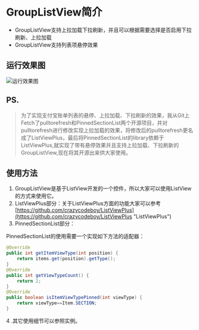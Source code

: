 # GroupListView简介 #
- GroupListView支持上拉加载下拉刷新，并且可以根据需要选择是否启用下拉刷新、上拉加载
- GroupListView支持列表项悬停效果    
 
## 运行效果图 ##
![运行效果图](https://github.com/crazycodeboy/GroupListView/blob/dev/raw/%E8%BF%90%E8%A1%8C%E6%95%88%E6%9E%9C%E5%9B%BE.gif?raw=true)


## PS. ##

>为了实现支付宝账单列表的悬停、上拉加载、下拉刷新的效果，我从Git上Fetch了pulltorefresh和PinnedSectionList两个开源项目，并对pulltorefresh进行修改实现上拉加载的效果，将修改后的pulltorefresh更名成了ListViewPlus，最后将PinnedSectionList的library依赖于ListViewPlus,就实现了带有悬停效果并且支持上拉加载、下拉刷新的GroupListView,现在将其开源出来供大家使用。

## 使用方法 ##
1.  GroupListView是基于ListView开发的一个控件，所以大家可以使用ListView的方式来使用它。
2.  ListViewPlus部分：关于ListViewPlus方面的功能大家可以参考[https://github.com/crazycodeboy/ListViewPlus](https://github.com/crazycodeboy/ListViewPlus "ListViewPlus")
3.  PinnedSectionList部分：

 PinnedSectionList的使用需要一个实现如下方法的适配器：

```java
@Override
public int getItemViewType(int position) {
	return items.get(position).getType();
}
@Override
public int getViewTypeCount() {
	return 2;
}
@Override
public boolean isItemViewTypePinned(int viewType) {
	return viewType==Item.SECTION;
}
```

4 .其它使用细节可以参照实例。
